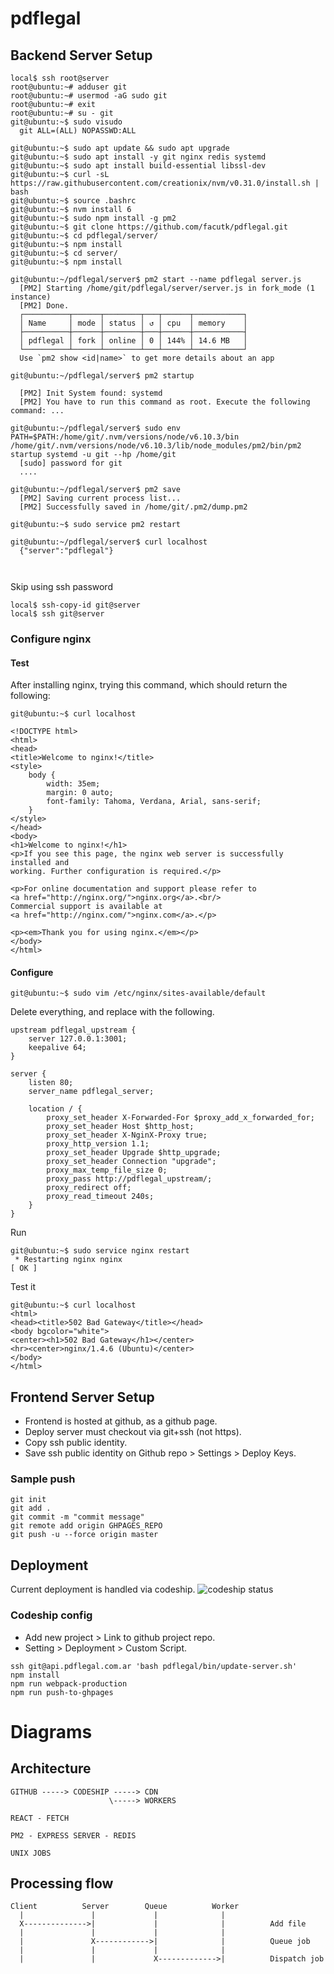# pdflegal

## Backend Server Setup

```
local$ ssh root@server
root@ubuntu:~# adduser git
root@ubuntu:~# usermod -aG sudo git
root@ubuntu:~# exit
root@ubuntu:~# su - git
git@ubuntu:~$ sudo visudo
  git ALL=(ALL) NOPASSWD:ALL

git@ubuntu:~$ sudo apt update && sudo apt upgrade
git@ubuntu:~$ sudo apt install -y git nginx redis systemd
git@ubuntu:~$ sudo apt install build-essential libssl-dev
git@ubuntu:~$ curl -sL https://raw.githubusercontent.com/creationix/nvm/v0.31.0/install.sh | bash
git@ubuntu:~$ source .bashrc
git@ubuntu:~$ nvm install 6
git@ubuntu:~$ sudo npm install -g pm2
git@ubuntu:~$ git clone https://github.com/facutk/pdflegal.git 
git@ubuntu:~$ cd pdflegal/server/
git@ubuntu:~$ npm install
git@ubuntu:~$ cd server/
git@ubuntu:~$ npm install

git@ubuntu:~/pdflegal/server$ pm2 start --name pdflegal server.js
  [PM2] Starting /home/git/pdflegal/server/server.js in fork_mode (1 instance)
  [PM2] Done.
  ┌──────────┬──────┬────────┬───┬──────┬───────────┐
  │ Name     │ mode │ status │ ↺ │ cpu  │ memory    │
  ├──────────┼──────┼────────┼───┼──────┼───────────┤
  │ pdflegal │ fork │ online │ 0 │ 144% │ 14.6 MB   │
  └──────────┴──────┴────────┴───┴──────┴───────────┘
  Use `pm2 show <id|name>` to get more details about an app

git@ubuntu:~/pdflegal/server$ pm2 startup

  [PM2] Init System found: systemd
  [PM2] You have to run this command as root. Execute the following command: ...

git@ubuntu:~/pdflegal/server$ sudo env PATH=$PATH:/home/git/.nvm/versions/node/v6.10.3/bin /home/git/.nvm/versions/node/v6.10.3/lib/node_modules/pm2/bin/pm2 startup systemd -u git --hp /home/git
  [sudo] password for git
  ....

git@ubuntu:~/pdflegal/server$ pm2 save
  [PM2] Saving current process list...
  [PM2] Successfully saved in /home/git/.pm2/dump.pm2

git@ubuntu:~$ sudo service pm2 restart

git@ubuntu:~/pdflegal/server$ curl localhost
  {"server":"pdflegal"}



```

Skip using ssh password
```
local$ ssh-copy-id git@server
local$ ssh git@server
```

### Configure nginx

#### Test
After installing nginx, trying this command, which should return the following:

```
git@ubuntu:~$ curl localhost

<!DOCTYPE html>
<html>
<head>
<title>Welcome to nginx!</title>
<style>
    body {
        width: 35em;
        margin: 0 auto;
        font-family: Tahoma, Verdana, Arial, sans-serif;
    }
</style>
</head>
<body>
<h1>Welcome to nginx!</h1>
<p>If you see this page, the nginx web server is successfully installed and
working. Further configuration is required.</p>

<p>For online documentation and support please refer to
<a href="http://nginx.org/">nginx.org</a>.<br/>
Commercial support is available at
<a href="http://nginx.com/">nginx.com</a>.</p>

<p><em>Thank you for using nginx.</em></p>
</body>
</html>
```

#### Configure
```
git@ubuntu:~$ sudo vim /etc/nginx/sites-available/default
```

Delete everything, and replace with the following.

```
upstream pdflegal_upstream {
    server 127.0.0.1:3001;
    keepalive 64;
}

server {
    listen 80;
    server_name pdflegal_server;
    
    location / {
    	proxy_set_header X-Forwarded-For $proxy_add_x_forwarded_for;
    	proxy_set_header Host $http_host;
    	proxy_set_header X-NginX-Proxy true;
    	proxy_http_version 1.1;
    	proxy_set_header Upgrade $http_upgrade;
    	proxy_set_header Connection "upgrade";
    	proxy_max_temp_file_size 0;
    	proxy_pass http://pdflegal_upstream/;
    	proxy_redirect off;
    	proxy_read_timeout 240s;
    }
}
```

Run
```
git@ubuntu:~$ sudo service nginx restart
 * Restarting nginx nginx                                                [ OK ]
```

Test it
```
git@ubuntu:~$ curl localhost
<html>
<head><title>502 Bad Gateway</title></head>
<body bgcolor="white">
<center><h1>502 Bad Gateway</h1></center>
<hr><center>nginx/1.4.6 (Ubuntu)</center>
</body>
</html>
```

## Frontend Server Setup

- Frontend is hosted at github, as a github page.
- Deploy server must checkout via git+ssh (not https).
- Copy ssh public identity.
- Save ssh public identity on Github repo > Settings > Deploy Keys.

### Sample push
```
git init
git add .
git commit -m "commit message"
git remote add origin GHPAGES_REPO
git push -u --force origin master
```

## Deployment

Current deployment is handled via codeship.
![codeship status](https://codeship.com/projects/4f8c0be0-f2d5-0134-7372-3eafc7b1bd2f/status?branch=master)

### Codeship config

- Add new project > Link to github project repo.
- Setting > Deployment > Custom Script.

```
ssh git@api.pdflegal.com.ar 'bash pdflegal/bin/update-server.sh'
npm install
npm run webpack-production
npm run push-to-ghpages
```


# Diagrams

## Architecture

```
GITHUB -----> CODESHIP -----> CDN
                      \-----> WORKERS

REACT - FETCH

PM2 - EXPRESS SERVER - REDIS

UNIX JOBS

```


## Processing flow
```
Client          Server        Queue          Worker
  |               |             |              |
  X-------------->|             |              |          Add file
  |               |             |              |
  |               X------------>|              |          Queue job
  |               |             |              |
  |               |             X------------->|          Dispatch job

```
